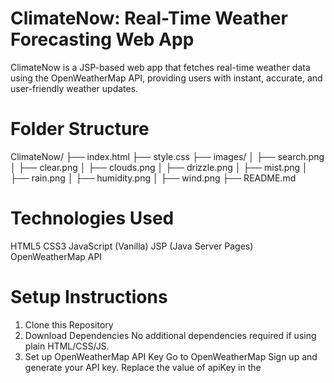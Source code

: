 # ClimateNow: Real-Time Weather Forecasting Web App
ClimateNow is a JSP-based web app that fetches real-time weather data using the OpenWeatherMap API, providing users with instant, accurate, and user-friendly weather updates.

# Folder Structure
ClimateNow/
├── index.html
├── style.css
├── images/
│   ├── search.png
│   ├── clear.png
│   ├── clouds.png
│   ├── drizzle.png
│   ├── mist.png
│   ├── rain.png
│   ├── humidity.png
│   ├── wind.png
├── README.md

# Technologies Used
HTML5
CSS3
JavaScript (Vanilla)
JSP (Java Server Pages)
OpenWeatherMap API

# Setup Instructions
1. Clone this Repository
2. Download Dependencies
No additional dependencies required if using plain HTML/CSS/JS.
3. Set up OpenWeatherMap API Key
Go to OpenWeatherMap
Sign up and generate your API key.
Replace the value of apiKey in the <script> tag:
4. Run the Application
For static setup: Simply open index.html in your browser.

# Features
Enter any city to get live weather info.
Displays temperature, humidity, and wind speed.
Dynamic weather icons based on current condition.
Shows error message for invalid city inputs.
Fully responsive for desktop and mobile.

# To-Do / Improvements
Add background video or image based on weather.
Implement geolocation-based weather fetching.
Add multi-day forecast support.
Store last searched cities in localStorage.

# Author
# Pavitar Ajeet Singh 
